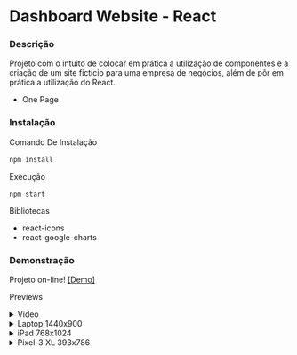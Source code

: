 # Dashboard Website - React 

### Descrição

Projeto com o intuito de colocar em prática a utilização de componentes e a criação de um site fictício para uma empresa de negócios, além de pôr em prática a utilização do React.

- One Page

### Instalação

Comando De Instalação
```bash
npm install
```

Execução
```shell
npm start
```

Bibliotecas
- react-icons
- react-google-charts

### Demonstração

Projeto on-line! [[Demo]](https://dashboard-website-react.vercel.app/)

Previews
<details>
<summary>Video</summary>

![imagem](./github/preview.gif)

</details>
<details>
<summary>Laptop 1440x900</summary>

![imagem](./github/Laptop-1-1440x900.png)

</details>

<details>
<summary>iPad 768x1024</summary>

![imagem](./github/iPad-768x1024.png)

</details>

<details>
<summary>Pixel-3 XL 393x786</summary>

![imagem](./github/Pixel-3-3-XL-393x786.png)

</details>
